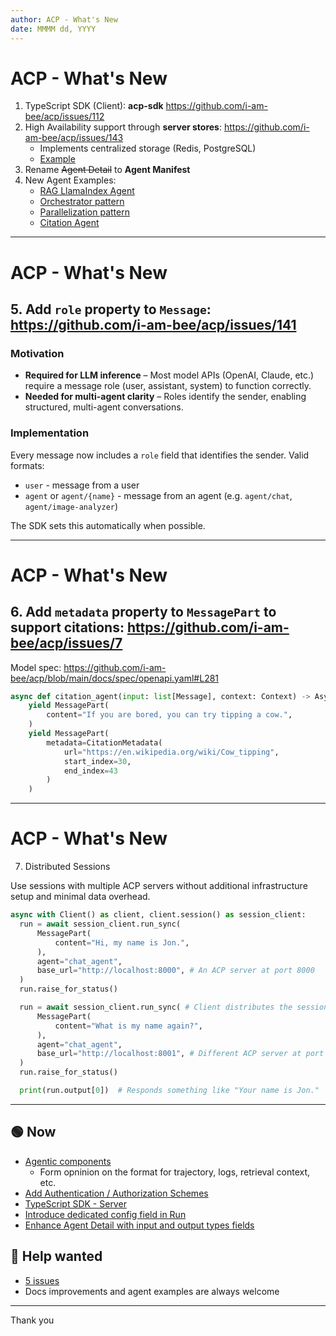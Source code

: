 ```yaml
---
author: ACP - What's New
date: MMMM dd, YYYY
---
```


# ACP - What's New

1. TypeScript SDK (Client): **acp-sdk** https://github.com/i-am-bee/acp/issues/112
2. High Availability support through **server stores**: https://github.com/i-am-bee/acp/issues/143
   - Implements centralized storage (Redis, PostgreSQL)
   - [Example](https://github.com/i-am-bee/acp/blob/main/python/tests/e2e/fixtures/server.py)
3. Rename ~~Agent Detail~~ to **Agent Manifest**
4. New Agent Examples:
   - [RAG LlamaIndex Agent](https://github.com/i-am-bee/acp/blob/main/examples/python/llama-index-rag/agent.py)
   - [Orchestrator pattern](https://github.com/i-am-bee/acp/blob/main/examples/python/beeai-orchestrator/agent.py)
   - [Parallelization pattern](https://github.com/i-am-bee/acp/blob/main/examples/python/beeai-parallelization/agent.py)
   - [Citation Agent](https://github.com/i-am-bee/acp/blob/main/examples/python/citation-agent/agent.py)

---

# ACP - What's New

## 5. Add `role` property to `Message`: https://github.com/i-am-bee/acp/issues/141

### Motivation
- **Required for LLM inference** – Most model APIs (OpenAI, Claude, etc.) require a message role (user, assistant, system) to function correctly.
- **Needed for multi-agent clarity** – Roles identify the sender, enabling structured, multi-agent conversations.

### Implementation

Every message now includes a `role` field that identifies the sender. Valid formats:

  - `user` - message from a user
  - `agent` or `agent/{name}` - message from an agent (e.g. `agent/chat`, `agent/image-analyzer`)

The SDK sets this automatically when possible.

---

# ACP - What's New

## 6. Add `metadata` property to `MessagePart` to support citations: https://github.com/i-am-bee/acp/issues/7

Model spec: https://github.com/i-am-bee/acp/blob/main/docs/spec/openapi.yaml#L281

```py
async def citation_agent(input: list[Message], context: Context) -> AsyncGenerator:
    yield MessagePart(
        content="If you are bored, you can try tipping a cow.",
    )
    yield MessagePart(
        metadata=CitationMetadata(
            url="https://en.wikipedia.org/wiki/Cow_tipping",
            start_index=30,
            end_index=43
        )
    )
```

---

# ACP - What's New

7. Distributed Sessions

Use sessions with multiple ACP servers without additional infrastructure setup and minimal data overhead.

```py
async with Client() as client, client.session() as session_client:
  run = await session_client.run_sync(
      MessagePart(
          content="Hi, my name is Jon.",
      ),
      agent="chat_agent",
      base_url="http://localhost:8000", # An ACP server at port 8000
  )
  run.raise_for_status()

  run = await session_client.run_sync( # Client distributes the session description automatically
      MessagePart(
          content="What is my name again?",
      ),
      agent="chat_agent",
      base_url="http://localhost:8001", # Different ACP server at port 8001 with no shared infrastructure with the previous server
  ) 
  run.raise_for_status()

  print(run.output[0])  # Responds something like "Your name is Jon."
```

---

## 🟢 Now

- [Agentic components](https://github.com/i-am-bee/acp/issues/7)
  - Form opninion on the format for trajectory, logs, retrieval context, etc.
- [Add Authentication / Authorization Schemes](https://github.com/i-am-bee/acp/issues/137)
- [TypeScript SDK - Server](https://github.com/i-am-bee/acp/issues/112)
- [Introduce dedicated config field in Run](https://github.com/i-am-bee/acp/issues/148)
- [Enhance Agent Detail with input and output types fields](https://github.com/i-am-bee/acp/issues/162)

## 🤝 Help wanted

- [5 issues](https://github.com/i-am-bee/acp/issues?q=label:%22help+wanted%22+is:issue+is:open)
- Docs improvements and agent examples are always welcome

---

Thank you
